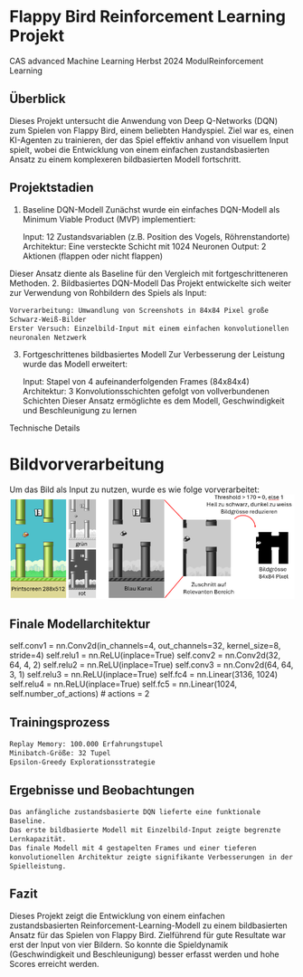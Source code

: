 # Flappy Bird Reinforcement Learning Projekt
CAS advanced Machine Learning Herbst 2024
ModulReinforcement Learning

## Überblick
Dieses Projekt untersucht die Anwendung von Deep Q-Networks (DQN) zum Spielen von Flappy Bird, einem beliebten Handyspiel. Ziel war es, einen KI-Agenten zu trainieren, der das Spiel effektiv anhand von visuellem Input spielt, wobei die Entwicklung von einem einfachen zustandsbasierten Ansatz zu einem komplexeren bildbasierten Modell fortschritt.

## Projektstadien
1. Baseline DQN-Modell
Zunächst wurde ein einfaches DQN-Modell als Minimum Viable Product (MVP) implementiert:

    Input: 12 Zustandsvariablen (z.B. Position des Vogels, Röhrenstandorte)
    Architektur: Eine versteckte Schicht mit 1024 Neuronen
    Output: 2 Aktionen (flappen oder nicht flappen)

Dieser Ansatz diente als Baseline für den Vergleich mit fortgeschritteneren Methoden.
2. Bildbasiertes DQN-Modell
Das Projekt entwickelte sich weiter zur Verwendung von Rohbildern des Spiels als Input:

    Vorverarbeitung: Umwandlung von Screenshots in 84x84 Pixel große Schwarz-Weiß-Bilder
    Erster Versuch: Einzelbild-Input mit einem einfachen konvolutionellen neuronalen Netzwerk

3. Fortgeschrittenes bildbasiertes Modell
Zur Verbesserung der Leistung wurde das Modell erweitert:

    Input: Stapel von 4 aufeinanderfolgenden Frames (84x84x4)
    Architektur: 3 Konvolutionsschichten gefolgt von vollverbundenen Schichten
    Dieser Ansatz ermöglichte es dem Modell, Geschwindigkeit und Beschleunigung zu lernen

Technische Details
# Bildvorverarbeitung
Um das Bild als Input zu nutzen, wurde es wie folge vorverarbeitet:
![Bild Vorverarbeitungsschritte](images_for_documentation/image_preprocessing.png)

## Finale Modellarchitektur

self.conv1 = nn.Conv2d(in_channels=4, out_channels=32, kernel_size=8, stride=4)
self.relu1 = nn.ReLU(inplace=True)
self.conv2 = nn.Conv2d(32, 64, 4, 2)
self.relu2 = nn.ReLU(inplace=True)
self.conv3 = nn.Conv2d(64, 64, 3, 1)
self.relu3 = nn.ReLU(inplace=True)
self.fc4 = nn.Linear(3136, 1024)
self.relu4 = nn.ReLU(inplace=True)
self.fc5 = nn.Linear(1024, self.number_of_actions)  # actions = 2

## Trainingsprozess

    Replay Memory: 100.000 Erfahrungstupel
    Minibatch-Größe: 32 Tupel
    Epsilon-Greedy Explorationsstrategie

## Ergebnisse und Beobachtungen

    Das anfängliche zustandsbasierte DQN lieferte eine funktionale Baseline.
    Das erste bildbasierte Modell mit Einzelbild-Input zeigte begrenzte Lernkapazität.
    Das finale Modell mit 4 gestapelten Frames und einer tieferen konvolutionellen Architektur zeigte signifikante Verbesserungen in der Spielleistung.


## Fazit
Dieses Projekt zeigt die Entwicklung von einem einfachen zustandsbasierten Reinforcement-Learning-Modell zu einem  bildbasierten Ansatz für das Spielen von Flappy Bird. Zielführend für gute Resultate war erst der Input von vier Bildern. So konnte die Spieldynamik (Geschwindigkeit und Beschleunigung) besser erfasst werden und hohe Scores erreicht werden.